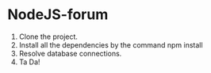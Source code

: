 # NodeJS-forum

1. Clone the project.
2. Install all the dependencies by the command npm install
3. Resolve database connections.
4. Ta Da!
